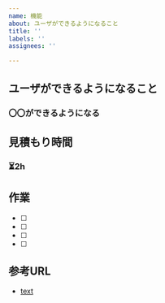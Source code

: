 ```yaml
---
name: 機能
about: ユーザができるようになること
title: ''
labels: ''
assignees: ''

---
```


## ユーザができるようになること
### 〇〇ができるようになる

## 見積もり時間
### ⏳2h

## 作業
- [ ]
- [ ]
- [ ]
- [ ]

## 参考URL
- [text](url)
